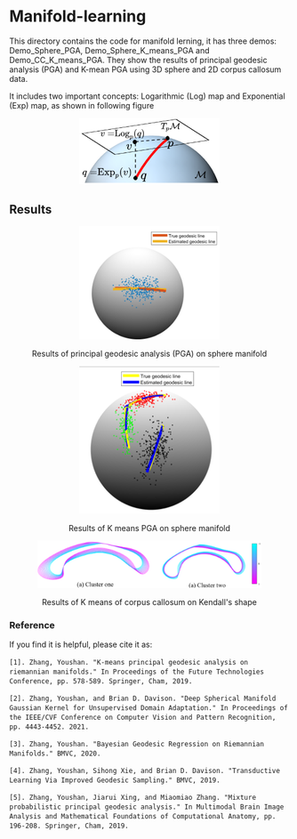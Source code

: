# Manifold-learning

This directory contains the code for manifold lerning, it has three demos: Demo_Sphere_PGA, Demo_Sphere_K_means_PGA and Demo_CC_K_means_PGA. They show the results of principal geodesic analysis (PGA) and K-mean PGA using 3D sphere and 2D corpus callosum data.


It includes two important concepts: Logarithmic (Log) map and Exponential (Exp) map, as shown in following figure
<p align="center">
  <img src="./Figs/mani.png" width="50%"> 
</p>  


## Results

<p align="center">
  <img src="./Figs/PGA.png" width="50%">
</p>
<p align="center"> Results of principal geodesic analysis (PGA) on sphere manifold </p>



<p align="center">
  <img src="./Figs/K_means_PGA.png" width="50%">
</p>
<p align="center"> Results of K means PGA on sphere manifold </p>



<p align="center">
  <img src="./Figs/CC_results.png" width="80%">
</p>
<p align="center"> Results of K means of corpus callosum on Kendall's shape </p>


### Reference

If you find it is helpful, please cite it as:

`
[1]. Zhang, Youshan. "K-means principal geodesic analysis on riemannian manifolds." In Proceedings of the Future Technologies Conference, pp. 578-589. Springer, Cham, 2019.
`

`
[2]. Zhang, Youshan, and Brian D. Davison. "Deep Spherical Manifold Gaussian Kernel for Unsupervised Domain Adaptation." In Proceedings of the IEEE/CVF Conference on Computer Vision and Pattern Recognition, pp. 4443-4452. 2021.
`

`
[3]. Zhang, Youshan. "Bayesian Geodesic Regression on Riemannian Manifolds." BMVC, 2020.
`

`
[4]. Zhang, Youshan, Sihong Xie, and Brian D. Davison. "Transductive Learning Via Improved Geodesic Sampling." BMVC, 2019.
`

`
[5]. Zhang, Youshan, Jiarui Xing, and Miaomiao Zhang. "Mixture probabilistic principal geodesic analysis." In Multimodal Brain Image Analysis and Mathematical Foundations of Computational Anatomy, pp. 196-208. Springer, Cham, 2019.
`

